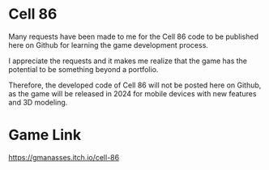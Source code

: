 # Cell 86

Many requests have been made to me for the Cell 86 code to be published here on Github for learning the game development process.

I appreciate the requests and it makes me realize that the game has the potential to be something beyond a portfolio.

Therefore, the developed code of Cell 86 will not be posted here on Github, as the game will be released in 2024 for mobile devices with new features and 3D modeling.

# Game Link
https://gmanasses.itch.io/cell-86
